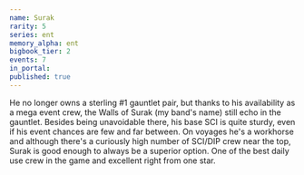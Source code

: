 ```yaml
---
name: Surak
rarity: 5
series: ent
memory_alpha: ent
bigbook_tier: 2
events: 7
in_portal:
published: true
---
```


He no longer owns a sterling #1 gauntlet pair, but thanks to his availability as a mega event crew, the Walls of Surak (my band's name) still echo in the gauntlet. Besides being unavoidable there, his base SCI is quite sturdy, even if his event chances are few and far between. On voyages he's a workhorse and although there's a curiously high number of SCI/DIP crew near the top, Surak is good enough to always be a superior option. One of the best daily use crew in the game and excellent right from one star.
